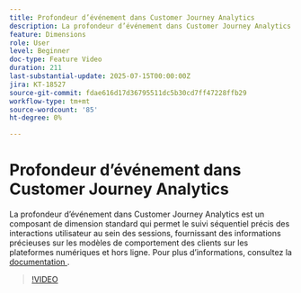 ```yaml
---
title: Profondeur d’événement dans Customer Journey Analytics
description: La profondeur d’événement dans Customer Journey Analytics est un composant de dimension standard qui permet le suivi séquentiel précis des interactions utilisateur au sein des sessions, fournissant des informations précieuses sur les modèles de comportement des clients sur les plateformes numériques et hors ligne.
feature: Dimensions
role: User
level: Beginner
doc-type: Feature Video
duration: 211
last-substantial-update: 2025-07-15T00:00:00Z
jira: KT-18527
source-git-commit: fdae616d17d36795511dc5b30cd7ff47228ffb29
workflow-type: tm+mt
source-wordcount: '85'
ht-degree: 0%

---
```



# Profondeur d’événement dans Customer Journey Analytics

La profondeur d’événement dans Customer Journey Analytics est un composant de dimension standard qui permet le suivi séquentiel précis des interactions utilisateur au sein des sessions, fournissant des informations précieuses sur les modèles de comportement des clients sur les plateformes numériques et hors ligne. Pour plus d’informations, consultez la [ documentation ](https://experienceleague.adobe.com/fr/docs/analytics-platform/using/cja-dataviews/component-reference#standard-dimensions).

>[!VIDEO](https://video.tv.adobe.com/v/3464851/?learn=on&enablevpops)
